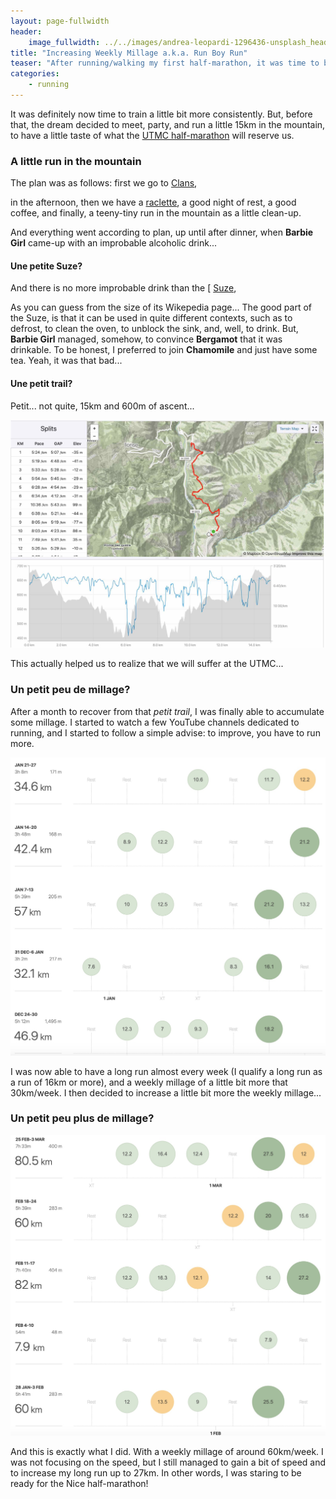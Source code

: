 ```yaml
---
layout: page-fullwidth
header:
    image_fullwidth: ../../images/andrea-leopardi-1296436-unsplash_header.jpg
title: "Increasing Weekly Millage a.k.a. Run Boy Run"
teaser: "After running/walking my first half-marathon, it was time to be more consistent and run more."
categories:
    - running
---
```


It was definitely now time to train a little bit more consistently. 
But, before that, the dream decided to meet, party, and run a little 15km in the mountain, to have a little taste of what the 
<a href="https://www.utmc.fr" target="_blank">UTMC half-marathon</a> 
will reserve us.

### A little run in the mountain 

The plan was as follows: first we go to 
<a href="https://en.wikipedia.org/wiki/Clans,_Alpes-Maritimes" target="_blank">Clans</a>, 

 in the afternoon, then we have a 
<a href="https://en.wikipedia.org/wiki/Raclette" target="_blank">raclette</a>, 
 a good night of rest, a good coffee, and finally, a teeny-tiny run in the mountain as a little clean-up.

And everything went according to plan, up until after dinner,
when **Barbie Girl** came-up with an improbable alcoholic drink...

#### Une petite Suze?

And there is no more improbable drink than the [
<a href="https://en.wikipedia.org/wiki/Suze_(drink)" target="_blank">Suze</a>, 

As you can guess from the size of its Wikepedia page... The good part of the Suze, is that it can be used in quite different contexts, 
such as to defrost, to clean the oven, to unblock the sink, and, well, to drink. But, **Barbie Girl** managed, somehow, 
to convince **Bergamot** that it was drinkable.
To be honest, I preferred to join **Chamomile** and just have some tea.
Yeah, it was that bad...

#### Une petit trail?

Petit... not quite, 15km and 600m of ascent...

<img src="../../images/clans15k-1.jpg" alt="">

This actually helped us to realize that we will suffer at the UTMC... 

### Un petit peu de millage? 

After a month to recover from that *petit trail*, I was finally able to accumulate some millage.
I started to watch a few YouTube channels dedicated to running, and I started to follow a 
simple advise: to improve, you have to run more.

<img src="../../images/5week-log2.jpg" alt="">

I was now able to have a long run almost every week (I qualify a long run as a run of 16km or more), 
and a weekly millage of a little bit more that 30km/week. I then decided to increase a little bit more the weekly 
millage... 

### Un petit peu plus de millage? 


<img src="../../images/5week-log3.jpg" alt="">


And this is exactly what I did. With a weekly millage of around 60km/week. 
I was not focusing on the speed, but I still managed to gain a bit of speed and to 
increase my long run up to 27km. In other words, I was staring to be ready for
the Nice half-marathon!
